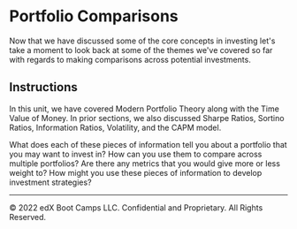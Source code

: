 # Portfolio Comparisons

Now that we have discussed some of the core concepts in investing let's take a moment to look back at some of the themes we've covered so far with regards to making comparisons across potential investments.

## Instructions

In this unit, we have covered Modern Portfolio Theory along with the Time Value of Money. In prior sections, we also discussed Sharpe Ratios, Sortino Ratios, Information Ratios, Volatility, and the CAPM model.

What does each of these pieces of information tell you about a portfolio that you may want to invest in? How can you use them to compare across multiple portfolios? Are there any metrics that you would give more or less weight to? How might you use these pieces of information to develop investment strategies?

---

© 2022 edX Boot Camps LLC. Confidential and Proprietary. All Rights Reserved.
